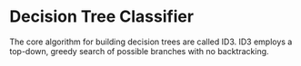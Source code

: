 # Decision Tree Classifier

The core algorithm for building decision trees are called ID3. ID3 employs a top-down, greedy search of possible branches with no backtracking.


